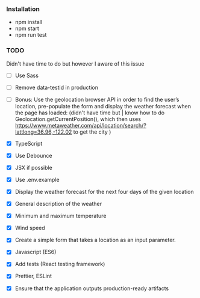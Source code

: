 ### Installation
- npm install
- npm start
- npm run test

### TODO
Didn't have time to do but however I aware of this issue

- [ ] Use Sass  
- [ ] Remove data-testid in production
- [ ] Bonus: Use the geolocation browser API in order to find the user’s location, pre-populate the form and display the weather forecast when the page has loaded: 
      (didn't have time but | know how to do Geolocation.getCurrentPosition(), which then uses https://www.metaweather.com/api/location/search/?lattlong=36.96,-122.02 to get the city ) 

- [x] TypeScript
- [x] Use Debounce
- [x] JSX if possible
- [x] Use .env.example
- [x] Display the weather forecast for the next four days of the given location
- [x] General description of the weather
- [x] Minimum and maximum temperature
- [x] Wind speed
- [x] Create a simple form that takes a location as an input parameter.
- [x] Javascript (ES6)
- [x] Add tests (React testing framework)
- [x] Prettier, ESLint 
- [x] Ensure that the application outputs production-ready artifacts



